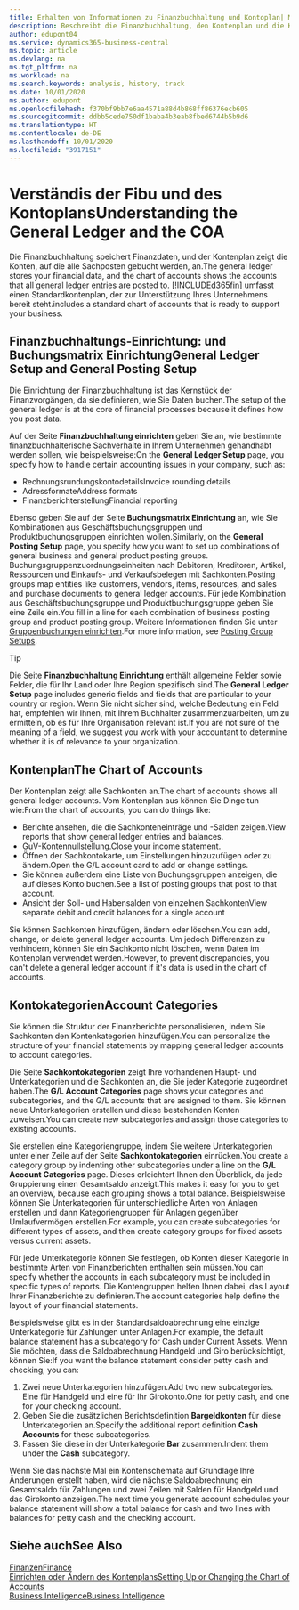 ```yaml
---
title: Erhalten von Informationen zu Finanzbuchhaltung und Kontoplan| Microsoft Docs
description: Beschreibt die Finanzbuchhaltung, den Kontenplan und die Kontokategorien.
author: edupont04
ms.service: dynamics365-business-central
ms.topic: article
ms.devlang: na
ms.tgt_pltfrm: na
ms.workload: na
ms.search.keywords: analysis, history, track
ms.date: 10/01/2020
ms.author: edupont
ms.openlocfilehash: f370bf9bb7e6aa4571a88d4b868ff86376ecb605
ms.sourcegitcommit: ddbb5cede750df1baba4b3eab8fbed6744b5b9d6
ms.translationtype: HT
ms.contentlocale: de-DE
ms.lasthandoff: 10/01/2020
ms.locfileid: "3917151"
---
```

# <a name="understanding-the-general-ledger-and-the-coa"></a><span data-ttu-id="44224-103">Verständis der Fibu und des Kontoplans</span><span class="sxs-lookup"><span data-stu-id="44224-103">Understanding the General Ledger and the COA</span></span>

<span data-ttu-id="44224-104">Die Finanzbuchhaltung speichert Finanzdaten, und der Kontenplan zeigt die Konten, auf die alle Sachposten gebucht werden, an.</span><span class="sxs-lookup"><span data-stu-id="44224-104">The general ledger stores your financial data, and the chart of accounts shows the accounts that all general ledger entries are posted to.</span></span> [!INCLUDE[d365fin](includes/d365fin_md.md)] <span data-ttu-id="44224-105">umfasst einen Standardkontenplan, der zur Unterstützung Ihres Unternehmens bereit steht.</span><span class="sxs-lookup"><span data-stu-id="44224-105">includes a standard chart of accounts that is ready to support your business.</span></span>

## <a name="general-ledger-setup-and-general-posting-setup"></a><span data-ttu-id="44224-106">Finanzbuchhaltungs-Einrichtung: und Buchungsmatrix Einrichtung</span><span class="sxs-lookup"><span data-stu-id="44224-106">General Ledger Setup and General Posting Setup</span></span>

<span data-ttu-id="44224-107">Die Einrichtung der Finanzbuchhaltung ist das Kernstück der Finanzvorgängen, da sie definieren, wie Sie Daten buchen.</span><span class="sxs-lookup"><span data-stu-id="44224-107">The setup of the general ledger is at the core of financial processes because it defines how you post data.</span></span>  

<span data-ttu-id="44224-108">Auf der Seite **Finanzbuchhaltung einrichten** geben Sie an, wie bestimmte finanzbuchhalterische Sachverhalte in Ihrem Unternehmen gehandhabt werden sollen, wie beispielsweise:</span><span class="sxs-lookup"><span data-stu-id="44224-108">On the **General Ledger Setup** page, you specify how to handle certain accounting issues in your company, such as:</span></span>  

* <span data-ttu-id="44224-109">Rechnungsrundungskontodetails</span><span class="sxs-lookup"><span data-stu-id="44224-109">Invoice rounding details</span></span>  
* <span data-ttu-id="44224-110">Adressformate</span><span class="sxs-lookup"><span data-stu-id="44224-110">Address formats</span></span>  
* <span data-ttu-id="44224-111">Finanzberichterstellung</span><span class="sxs-lookup"><span data-stu-id="44224-111">Financial reporting</span></span>  

<span data-ttu-id="44224-112">Ebenso geben Sie auf der Seite **Buchungsmatrix Einrichtung** an, wie Sie Kombinationen aus Geschäftsbuchungsgruppen und Produktbuchungsgruppen einrichten wollen.</span><span class="sxs-lookup"><span data-stu-id="44224-112">Similarly, on the **General Posting Setup** page, you specify how you want to set up combinations of general business and general product posting groups.</span></span> <span data-ttu-id="44224-113">Buchungsgruppenzuordnungseinheiten nach Debitoren, Kreditoren, Artikel, Ressourcen und Einkaufs- und Verkaufsbelegen mit Sachkonten.</span><span class="sxs-lookup"><span data-stu-id="44224-113">Posting groups map entities like customers, vendors, items, resources, and sales and purchase documents to general ledger accounts.</span></span> <span data-ttu-id="44224-114">Für jede Kombination aus Geschäftsbuchungsgruppe und Produktbuchungsgruppe geben Sie eine Zeile ein.</span><span class="sxs-lookup"><span data-stu-id="44224-114">You fill in a line for each combination of business posting group and product posting group.</span></span> <span data-ttu-id="44224-115">Weitere Informationen finden Sie unter [Gruppenbuchungen einrichten](finance-posting-groups.md).</span><span class="sxs-lookup"><span data-stu-id="44224-115">For more information, see [Posting Group Setups](finance-posting-groups.md).</span></span>  

> [!TIP]
> <span data-ttu-id="44224-116">Die Seite **Finanzbuchhaltung Einrichtung** enthält allgemeine Felder sowie Felder, die für Ihr Land oder Ihre Region spezifisch sind.</span><span class="sxs-lookup"><span data-stu-id="44224-116">The **General Ledger Setup** page includes generic fields and fields that are particular to your country or region.</span></span> <span data-ttu-id="44224-117">Wenn Sie nicht sicher sind, welche Bedeutung ein Feld hat, empfehlen wir Ihnen, mit Ihrem Buchhalter zusammenzuarbeiten, um zu ermitteln, ob es für Ihre Organisation relevant ist.</span><span class="sxs-lookup"><span data-stu-id="44224-117">If you are not sure of the meaning of a field, we suggest you work with your accountant to determine whether it is of relevance to your organization.</span></span>  

## <a name="the-chart-of-accounts"></a><span data-ttu-id="44224-118">Kontenplan</span><span class="sxs-lookup"><span data-stu-id="44224-118">The Chart of Accounts</span></span>

<span data-ttu-id="44224-119">Der Kontenplan zeigt alle Sachkonten an.</span><span class="sxs-lookup"><span data-stu-id="44224-119">The chart of accounts shows all general ledger accounts.</span></span> <span data-ttu-id="44224-120">Vom Kontenplan aus können Sie Dinge tun wie:</span><span class="sxs-lookup"><span data-stu-id="44224-120">From the chart of accounts, you can do things like:</span></span>  

* <span data-ttu-id="44224-121">Berichte ansehen, die die Sachkonteneinträge und -Salden zeigen.</span><span class="sxs-lookup"><span data-stu-id="44224-121">View reports that show general ledger entries and balances.</span></span>  
* <span data-ttu-id="44224-122">GuV-Kontennullstellung.</span><span class="sxs-lookup"><span data-stu-id="44224-122">Close your income statement.</span></span>  
* <span data-ttu-id="44224-123">Öffnen der Sachkontokarte, um Einstellungen hinzuzufügen oder zu ändern.</span><span class="sxs-lookup"><span data-stu-id="44224-123">Open the G/L account card to add or change settings.</span></span>  
* <span data-ttu-id="44224-124">Sie können außerdem eine Liste von Buchungsgruppen anzeigen, die auf dieses Konto buchen.</span><span class="sxs-lookup"><span data-stu-id="44224-124">See a list of posting groups that post to that account.</span></span>
* <span data-ttu-id="44224-125">Ansicht der Soll- und Habensalden von einzelnen Sachkonten</span><span class="sxs-lookup"><span data-stu-id="44224-125">View separate debit and credit balances for a single account</span></span>  

<span data-ttu-id="44224-126">Sie können Sachkonten hinzufügen, ändern oder löschen.</span><span class="sxs-lookup"><span data-stu-id="44224-126">You can add, change, or delete general ledger accounts.</span></span> <span data-ttu-id="44224-127">Um jedoch Differenzen zu verhindern, können Sie ein Sachkonto nicht löschen, wenn Daten im Kontenplan verwendet werden.</span><span class="sxs-lookup"><span data-stu-id="44224-127">However, to prevent discrepancies, you can't delete a general ledger account if it's data is used in the chart of accounts.</span></span>  

## <a name="account-categories"></a><span data-ttu-id="44224-128">Kontokategorien</span><span class="sxs-lookup"><span data-stu-id="44224-128">Account Categories</span></span>

<span data-ttu-id="44224-129">Sie können die Struktur der Finanzberichte personalisieren, indem Sie Sachkonten den Kontenkategorien hinzufügen.</span><span class="sxs-lookup"><span data-stu-id="44224-129">You can personalize the structure of your financial statements by mapping general ledger accounts to account categories.</span></span>  

<span data-ttu-id="44224-130">Die Seite **Sachkontokategorien** zeigt Ihre vorhandenen Haupt- und Unterkategorien und die Sachkonten an, die Sie jeder Kategorie zugeordnet haben.</span><span class="sxs-lookup"><span data-stu-id="44224-130">The **G/L Account Categories** page shows your categories and subcategories, and the G/L accounts that are assigned to them.</span></span> <span data-ttu-id="44224-131">Sie können neue Unterkategorien erstellen und diese bestehenden Konten zuweisen.</span><span class="sxs-lookup"><span data-stu-id="44224-131">You can create new subcategories and assign those categories to existing accounts.</span></span>  

<span data-ttu-id="44224-132">Sie erstellen eine Kategoriengruppe, indem Sie weitere Unterkategorien unter einer Zeile auf der Seite **Sachkontokategorien** einrücken.</span><span class="sxs-lookup"><span data-stu-id="44224-132">You create a category group by indenting other subcategories under a line on the **G/L Account Categories** page.</span></span> <span data-ttu-id="44224-133">Dieses erleichtert Ihnen den Überblick, da jede Gruppierung einen Gesamtsaldo anzeigt.</span><span class="sxs-lookup"><span data-stu-id="44224-133">This makes it easy for you to get an overview, because each grouping shows a total balance.</span></span> <span data-ttu-id="44224-134">Beispielsweise können Sie Unterkategorien für unterschiedliche Arten von Anlagen erstellen und dann Kategoriengruppen für Anlagen gegenüber Umlaufvermögen erstellen.</span><span class="sxs-lookup"><span data-stu-id="44224-134">For example, you can create subcategories for different types of assets, and then create category groups for fixed assets versus current assets.</span></span>  

<span data-ttu-id="44224-135">Für jede Unterkategorie können Sie festlegen, ob Konten dieser Kategorie in bestimmte Arten von Finanzberichten enthalten sein müssen.</span><span class="sxs-lookup"><span data-stu-id="44224-135">You can specify whether the accounts in each subcategory must be included in specific types of reports.</span></span> <span data-ttu-id="44224-136">Die Kontengruppen helfen Ihnen dabei, das Layout Ihrer Finanzberichte zu definieren.</span><span class="sxs-lookup"><span data-stu-id="44224-136">The account categories help define the layout of your financial statements.</span></span>  

<span data-ttu-id="44224-137">Beispielsweise gibt es in der Standardsaldoabrechnung eine einzige Unterkategorie für Zahlungen unter Anlagen.</span><span class="sxs-lookup"><span data-stu-id="44224-137">For example, the default balance statement has a subcategory for Cash under Current Assets.</span></span> <span data-ttu-id="44224-138">Wenn Sie möchten, dass die Saldoabrechnung Handgeld und Giro berücksichtigt, können Sie:</span><span class="sxs-lookup"><span data-stu-id="44224-138">If you want the balance statement consider petty cash and checking, you can:</span></span>  

1. <span data-ttu-id="44224-139">Zwei neue Unterkategorien hinzufügen.</span><span class="sxs-lookup"><span data-stu-id="44224-139">Add two new subcategories.</span></span> <span data-ttu-id="44224-140">Eine für Handgeld und eine für Ihr Girokonto.</span><span class="sxs-lookup"><span data-stu-id="44224-140">One for petty cash, and one for your checking account.</span></span>  
2. <span data-ttu-id="44224-141">Geben Sie die zusätzlichen Berichtsdefinition **Bargeldkonten** für diese Unterkategorien an.</span><span class="sxs-lookup"><span data-stu-id="44224-141">Specify the additional report definition **Cash Accounts** for these subcategories.</span></span>  
3. <span data-ttu-id="44224-142">Fassen Sie diese in der Unterkategorie **Bar** zusammen.</span><span class="sxs-lookup"><span data-stu-id="44224-142">Indent them under the **Cash** subcategory.</span></span>  

<span data-ttu-id="44224-143">Wenn Sie das nächste Mal ein Kontenschemata auf Grundlage Ihre Änderungen erstellt haben, wird die nächste Saldoabrechnung ein Gesamtsaldo für Zahlungen und zwei Zeilen mit Salden für Handgeld und das Girokonto anzeigen.</span><span class="sxs-lookup"><span data-stu-id="44224-143">The next time you generate account schedules your balance statement will show a total balance for cash and two lines with balances for petty cash and the checking account.</span></span>  

## <a name="see-also"></a><span data-ttu-id="44224-144">Siehe auch</span><span class="sxs-lookup"><span data-stu-id="44224-144">See Also</span></span>

[<span data-ttu-id="44224-145">Finanzen</span><span class="sxs-lookup"><span data-stu-id="44224-145">Finance</span></span>](finance.md)  
[<span data-ttu-id="44224-146">Einrichten oder Ändern des Kontenplans</span><span class="sxs-lookup"><span data-stu-id="44224-146">Setting Up or Changing the Chart of Accounts</span></span>](finance-setup-chart-accounts.md)  
[<span data-ttu-id="44224-147">Business Intelligence</span><span class="sxs-lookup"><span data-stu-id="44224-147">Business Intelligence</span></span>](bi.md)  
